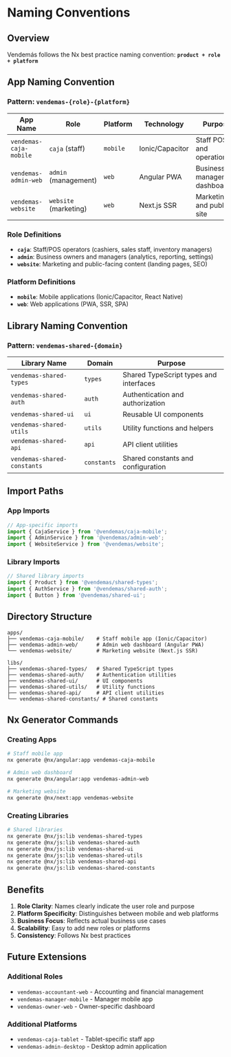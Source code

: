 # Naming Conventions

## Overview

Vendemás follows the Nx best practice naming convention: **`product + role + platform`**

## App Naming Convention

### Pattern: `vendemas-{role}-{platform}`

| App Name               | Role                  | Platform | Technology      | Purpose                       |
| ---------------------- | --------------------- | -------- | --------------- | ----------------------------- |
| `vendemas-caja-mobile` | `caja` (staff)        | `mobile` | Ionic/Capacitor | Staff POS and operations      |
| `vendemas-admin-web`   | `admin` (management)  | `web`    | Angular PWA     | Business management dashboard |
| `vendemas-website`     | `website` (marketing) | `web`    | Next.js SSR     | Marketing and public site     |

### Role Definitions

- **`caja`**: Staff/POS operators (cashiers, sales staff, inventory managers)
- **`admin`**: Business owners and managers (analytics, reporting, settings)
- **`website`**: Marketing and public-facing content (landing pages, SEO)

### Platform Definitions

- **`mobile`**: Mobile applications (Ionic/Capacitor, React Native)
- **`web`**: Web applications (PWA, SSR, SPA)

## Library Naming Convention

### Pattern: `vendemas-shared-{domain}`

| Library Name                | Domain      | Purpose                                |
| --------------------------- | ----------- | -------------------------------------- |
| `vendemas-shared-types`     | `types`     | Shared TypeScript types and interfaces |
| `vendemas-shared-auth`      | `auth`      | Authentication and authorization       |
| `vendemas-shared-ui`        | `ui`        | Reusable UI components                 |
| `vendemas-shared-utils`     | `utils`     | Utility functions and helpers          |
| `vendemas-shared-api`       | `api`       | API client utilities                   |
| `vendemas-shared-constants` | `constants` | Shared constants and configuration     |

## Import Paths

### App Imports

```typescript
// App-specific imports
import { CajaService } from '@vendemas/caja-mobile';
import { AdminService } from '@vendemas/admin-web';
import { WebsiteService } from '@vendemas/website';
```

### Library Imports

```typescript
// Shared library imports
import { Product } from '@vendemas/shared-types';
import { AuthService } from '@vendemas/shared-auth';
import { Button } from '@vendemas/shared-ui';
```

## Directory Structure

```
apps/
├── vendemas-caja-mobile/    # Staff mobile app (Ionic/Capacitor)
├── vendemas-admin-web/      # Admin web dashboard (Angular PWA)
└── vendemas-website/        # Marketing website (Next.js SSR)

libs/
├── vendemas-shared-types/   # Shared TypeScript types
├── vendemas-shared-auth/    # Authentication utilities
├── vendemas-shared-ui/      # UI components
├── vendemas-shared-utils/   # Utility functions
├── vendemas-shared-api/     # API client utilities
└── vendemas-shared-constants/ # Shared constants
```

## Nx Generator Commands

### Creating Apps

```bash
# Staff mobile app
nx generate @nx/angular:app vendemas-caja-mobile

# Admin web dashboard
nx generate @nx/angular:app vendemas-admin-web

# Marketing website
nx generate @nx/next:app vendemas-website
```

### Creating Libraries

```bash
# Shared libraries
nx generate @nx/js:lib vendemas-shared-types
nx generate @nx/js:lib vendemas-shared-auth
nx generate @nx/js:lib vendemas-shared-ui
nx generate @nx/js:lib vendemas-shared-utils
nx generate @nx/js:lib vendemas-shared-api
nx generate @nx/js:lib vendemas-shared-constants
```

## Benefits

1. **Role Clarity**: Names clearly indicate the user role and purpose
2. **Platform Specificity**: Distinguishes between mobile and web platforms
3. **Business Focus**: Reflects actual business use cases
4. **Scalability**: Easy to add new roles or platforms
5. **Consistency**: Follows Nx best practices

## Future Extensions

### Additional Roles

- `vendemas-accountant-web` - Accounting and financial management
- `vendemas-manager-mobile` - Manager mobile app
- `vendemas-owner-web` - Owner-specific dashboard

### Additional Platforms

- `vendemas-caja-tablet` - Tablet-specific staff app
- `vendemas-admin-desktop` - Desktop admin application
